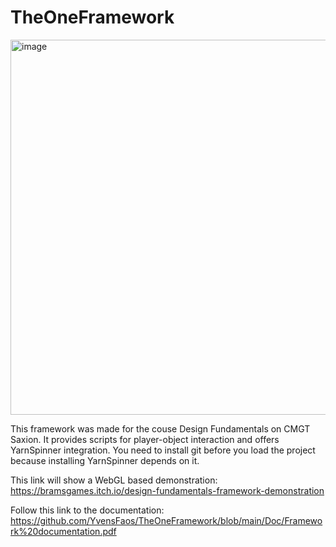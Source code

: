 # TheOneFramework

<img width="600" alt="image" src="https://github.com/user-attachments/assets/b0cec982-0a87-4351-ac8f-25f8bcdb1448">

This framework was made for the couse Design Fundamentals on CMGT Saxion.
It provides scripts for player-object interaction and offers YarnSpinner integration.
You need to install git before you load the project because installing YarnSpinner depends on it.

This link will show a WebGL based demonstration:
https://bramsgames.itch.io/design-fundamentals-framework-demonstration

Follow this link to the documentation:
https://github.com/YvensFaos/TheOneFramework/blob/main/Doc/Framework%20documentation.pdf
